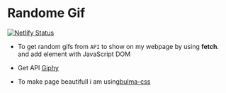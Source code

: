 # Randome Gif

[![Netlify Status](https://api.netlify.com/api/v1/badges/56d79651-8568-435a-861b-966c75ec3912/deploy-status)](https://app.netlify.com/sites/giphy-getter/deploys)

- To get random gifs from `API` to show on my webpage by using **fetch**. and add element with JavaScript DOM
- Get API [Giphy](https://developers.giphy.com/)

- To make page beautifull i am using[bulma-css](https://bulma.io/)
